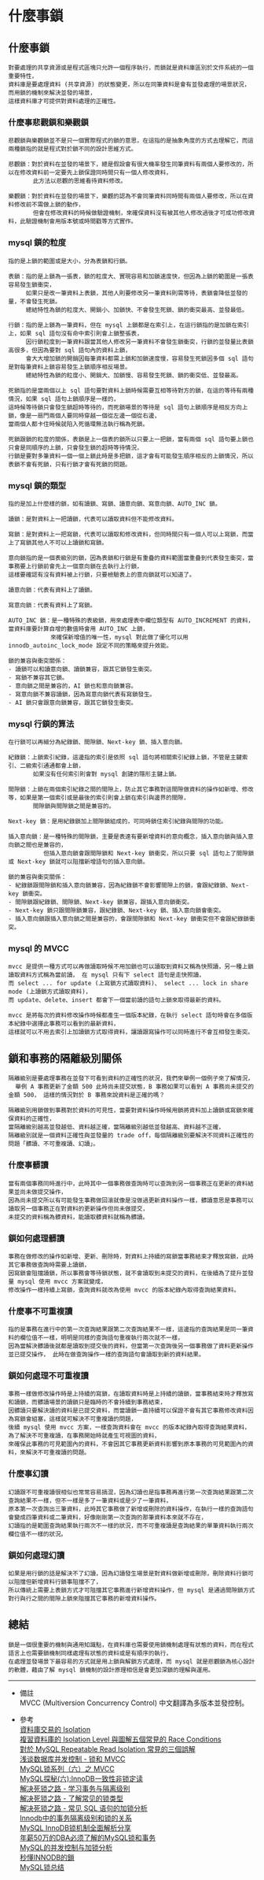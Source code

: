 # 什麼事鎖

## 什麼事鎖
    對要處理的共享資源或是程式區塊只允許一個程序執行，而鎖就是資料庫區別於文件系統的一個重要特性，
    資料庫是要處理資料 (共享資源) 的狀態變更，所以在同筆資料是會有並發處理的場景狀況，而用鎖的機制來解決並發的場景，
    這樣資料庫才可提供對資料處理的正確性。

### 什麼事悲觀鎖和樂觀鎖
    悲觀鎖與樂觀鎖並不是只一個實際程式的鎖的意思，在這指的是抽象角度的方式去理解它，而這兩種鎖指的就是程式對於鎖不同的設計思維方式。

    悲觀鎖：對於資料在並發的場景下，總是假設會有很大機率發生同筆資料有兩個人要修改的，所以在修改資料前一定要先上鎖保證同時間只有一個人修改資料，
           此方法以悲觀的思維看待資料修改。

    樂觀鎖：對於資料在並發的場景下，樂觀的認為不會同筆資料同時間有兩個人要修改，所以在資料修改前不需做上鎖的動作，
           但會在修改資料的時候做驗證機制，來確保資料沒有被其他人修改過後才可成功修改資料，此驗證機制會用版本號或時間戳等方式實作。

### mysql 鎖的粒度
    指的是上鎖的範圍或是大小，分為表鎖和行鎖。

    表鎖：指的是上鎖為一張表，鎖的粒度大、實現容易和加鎖速度快，但因為上鎖的範圍是一張表容易發生鎖衝突，
         如果只是改一筆資料上表鎖，其他人則要修改另一筆資料則需等待，表鎖會降低並發的量，不會發生死鎖。
         總結特性為鎖的粒度大、開銷小、加鎖快、不會發生死鎖、鎖的衝突最高、並發最低。

    行鎖：指的是上鎖為一筆資料，但在 mysql 上鎖都是在索引上，在這行鎖指的是加鎖在索引上，如果 sql 語句沒有命中索引則會上鎖整張表，
         因行鎖粒度到一筆資料跟當其他人修改另一筆資料不會發生鎖衝突，行鎖的並發量比表鎖高很多，但因為要對 sql 語句內的資料上鎖，
         會大大增加鎖的開銷因每筆資料都需上鎖和加鎖速度慢，容易發生死鎖因多個 sql 語句是對每筆資料上鎖容易發生上鎖順序相反場景。
         總結特性為鎖的粒度小、開銷大、加鎖慢、容易發生死鎖、鎖的衝突低、並發最高。

    死鎖指的是當兩個以上 sql 語句要對資料上鎖時候需要互相等待對方的鎖，在這的等待有兩種情況，如果 sql 語句上鎖順序是一樣的，
    這時候等待鎖只會發生鎖超時等待的，而死鎖場景的等待是 sql 語句上鎖順序是相反方向上鎖，像是一扇門兩個人要同時穿越一個從左邊一個從右邊，
    當兩個人都卡住時候就陷入死循環無法執行稱為死鎖。

    死鎖跟鎖的粒度的關係，表鎖是上一個表的鎖所以只要上一把鎖，當有兩個 sql 語句要上鎖也只會是同順序的上鎖，只會發生鎖的超時等待情況，
    行鎖是要對多筆資料一個一個上鎖此時是多把鎖，這才會有可能發生順序相反的上鎖情況，所以表鎖不會有死鎖，只有行鎖才會有死鎖的問題。

### mysql 鎖的類型
    指的是加上什麼樣的鎖，如有讀鎖、寫鎖、讀意向鎖、寫意向鎖、AUTO_INC 鎖。

    讀鎖：是對資料上一把讀鎖，代表可以讀取資料但不能修改資料。

    寫鎖：是對資料上一把寫鎖，代表可以讀取和修改資料，但同時間只有一個人可以上寫鎖，而當上了寫鎖其他人不可以上讀鎖和寫鎖。

    意向鎖指的是一個表級別的鎖，因為表鎖和行鎖是有重疊的資料範圍當重疊到代表發生衝突，當事務要上行鎖前會先上一個意向鎖在去執行上行鎖，
    這樣要確認有沒有資料被上行鎖，只要檢驗表上的意向鎖就可以知道了。

    讀意向鎖：代表有資料上了讀鎖。
  
    寫意向鎖：代表有資料上了寫鎖。
  
    AUTO_INC 鎖：是一種特殊的表級鎖，用來處理表中欄位類型有 AUTO_INCREMENT 的資料，當資料庫要計算自增的數值時會用 AUTO_INC 上鎖，
                來確保新增值的唯一性，mysql 對此做了優化可以用 innodb_autoinc_lock_mode 設定不同的策略來提升效能。

    鎖的兼容與衝突關係：
    - 讀鎖可以和讀意向鎖、讀鎖兼容，跟其它鎖發生衝突。
    - 寫鎖不兼容其它鎖。
    - 意向鎖之間是兼容的，AI 鎖也和意向鎖兼容。
    - 寫意向鎖不兼容讀鎖，因為寫意向鎖代表有寫鎖發生。
    - AI 鎖只會跟意向鎖兼容，跟其它鎖發生衝突。

### mysql 行鎖的算法
    在行鎖可以再細分為紀錄鎖、間隙鎖、Next-key 鎖、插入意向鎖。

    紀錄鎖：上鎖索引紀錄，這邊指的索引是依照 sql 語句將相關索引紀錄上鎖，不管是主鍵索引、二級索引通通都會上鎖，
           如果沒有任何索引則會對 mysql 創建的隱形主鍵上鎖。
  
    間隙鎖：上鎖在兩個索引紀錄之間的間隙上，防止其它事務對這間隙做資料的操作如新增、修改等，如果是第一個索引或是最後的索引則會上鎖在索引與邊界的間隙，
           間隙鎖與間隙鎖之間是兼容的。
  
    Next-key 鎖：是用紀錄鎖加上間隙鎖組成的，可同時鎖住索引紀錄與間隙的功能。
  
    插入意向鎖：是一種特殊的間隙鎖，主要是表達有要新增資料的意向概念，插入意向鎖與插入意向鎖之間也是兼容的， 
              但插入意向鎖會跟間隙鎖和 Next-key 鎖衝突，所以只要 sql 語句上了間隙鎖或 Next-key 鎖就可以阻擋新增語句的插入意向鎖。

    鎖的兼容與衝突關係：
    - 紀錄鎖跟間隙鎖和插入意向鎖兼容，因為紀錄鎖不會影響間隙上的鎖，會跟紀錄鎖、Next-key 鎖衝突。
    - 間隙鎖跟紀錄鎖、間隙鎖、Next-key 鎖兼容，跟插入意向鎖衝突。
    - Next-key 鎖只跟間隙鎖兼容，跟紀錄鎖、Next-key 鎖、插入意向鎖會衝突。
    - 插入意向鎖跟插入意向鎖之間是兼容的，會跟間隙鎖和 Next-key 鎖衝突但不會跟紀錄鎖衝突。

### mysql 的 MVCC
    mvcc 是提供一種方式可以再做讀取時候不用加鎖也可以讀取到資料又稱為快照讀，另一種上鎖讀取資料方式稱為當前讀， 在 mysql 只有下 select 語句是走快照讀，
    而 select ... for update (上寫鎖方式讀取資料)、 select ... lock in share mode (上讀鎖方式讀取資料)，
    而 update、delete、insert 都會下一個當前讀的語句上鎖來取得最新的資料。

    mvcc 是將每次的資料修改操作時候都產生一個版本紀錄，在執行 select 語句時會在多個版本紀錄中選擇此事務可以看到的最新資料，
    這樣就可以不用去索引上加讀鎖方式取得資料，讓讀跟寫操作可以同時進行不會互相發生衝突。

## 鎖和事務的隔離級別關係
    隔離級別是要處理事務在並發下可看到資料的正確性的狀況，我們來舉例一個例子來了解情況，
      舉例 A 事務更新了金額 500 此時尚未提交狀態，B 事務如果可以看到 A 事務尚未提交的金額 500， 這樣的情況對於 B 事務來說資料是正確的嗎？
  
    隔離級別用鎖做到事務對於資料的可見性，當要對資料操作時候用鎖將資料加上讀鎖或寫鎖來確保資料的正確性，
    當隔離級別越高並發越低、資料越正確，當隔離級別越低並發越高、資料越不正確，
    隔離級別就是一個資料正確性與並發量的 trade off，每個隔離級別要解決不同資料正確性的問題「髒讀、不可重複讀、幻讀」。

### 什麼事髒讀
    當有兩個事務同時進行中，此時其中一個事務做查詢時可以查詢到另一個事務正在更新的資料結果並尚未做提交操作，
    因為尚未提交所以有可能發生事務做回滾就像是沒做過更新資料操作一樣，髒讀意思是事務可以讀取另一個事務正在對資料的更新操作但尚未做提交，
    未提交的資料稱為髒資料，能讀取髒資料就稱為髒讀。

### 鎖如何處理髒讀
    事務在做修改的操作如新增、更新、刪除時，對資料上持續的寫鎖當事務結束才釋放寫鎖，此時其它事務做查詢時需要上讀鎖，
    因寫鎖會阻擋讀鎖，所以事務會等待鎖狀態，就不會讀取到未提交的資料，在後續為了提升並發量 mysql 使用 mvcc 方案就變成，
    修改操作一樣持續上寫鎖，查詢資料就改為使用 mvcc 的版本紀錄內取得查詢結果資料。

### 什麼事不可重複讀
    指的是事務在進行中的第一次查詢結果跟第二次查詢結果不一樣，這邊指的查詢結果是同一筆資料的欄位值不一樣，明明是同樣的查詢語句重複執行兩次就不一樣，
    因為當解決髒讀後就都是讀取到提交後的資料，但當第一次查詢後另一個事務做了資料更新操作並已提交操作， 此時在做查詢操作一樣的查詢語句會讀取到新的資料結果。

### 鎖如何處理不可重複讀
    事務一樣做修改操作時是上持續的寫鎖，在讀取資料時是上持續的讀鎖，當事務結束時才釋放寫和讀鎖，而髒讀場景的讀鎖只是臨時的不會持續到事務結束，
    因髒讀只要解決讀的資料是已提交資料，而當讀鎖一直持續可以保證不會有其它事務修改資料因為寫鎖會組塞，這樣就可解決不可重複讀的問題，
    後續 mysql 使用 mvcc 方案，一樣查詢資料會在 mvcc 的版本紀錄內取得查詢結果資料，為了解決不可重複讀，在事務開始時就產生可視圖的資料，
    來確保此事務的可見範圍內的資料，不會因其它事務更新資料影響到原本事務的可見範圍內的資料，來解決不可重複讀的問題。

### 什麼事幻讀
    幻讀跟不可重複讀很相似也常常容易搞混，因為幻讀也是指事務再進行第一次查詢結果跟第二次查詢結果不一樣，但不一樣是多了一筆資料或是少了一筆資料，
    原本第一次查詢出三筆資料，此時其它事務做了新增或刪除的資料操作，在執行一樣的查詢語句會變成四筆資料或二筆資料，好像剛剛第一次查詢的那筆資料本來就不存在，
    幻讀指的是範圍查詢結果執行兩次不一樣的狀況，而不可重複讀是查詢結果的單筆資料執行兩次欄位值不一樣的狀況。

### 鎖如何處理幻讀
    如果是用行鎖的話是解決不了幻讀，因為幻讀發生場景是對資料做新增或刪除，刪除資料行鎖可以阻擋但新增資料行鎖事阻擋不了，
    所以傳統上需要上表鎖方式才可阻擋其它事務進行新增資料操作，但 mysql 是通過間隙鎖方式對行與行之間的間隙上鎖來阻擋其它事務的新增資料操作。

## 總結
    鎖是一個很重要的機制與通用知識點，在資料庫也需要使用鎖機制處理有狀態的資料，而在程式語言上也需要鎖機制同樣處理有狀態的資料或是有順序的執行，
    在處理並發場景下最容易的方式就是用上鎖與解鎖方式處理，而 mysql 就是悲觀鎖為核心設計的軟體，藉由了解 mysql 鎖機制的設計原理相信是會更加深鎖的理解與運用。

---
- 備註
  <br/>
  MVCC (Multiversion Concurrency Control) 中文翻譯為多版本並發控制。

- 參考
  <br/>
  [資料庫交易的 Isolation](https://medium.com/getamis/database-transaction-isolation-a1e448a7736e)
  <br/>
  [複習資料庫的 Isolation Level 與圖解五個常見的 Race Conditions](https://medium.com/@chester.yw.chu/%E8%A4%87%E7%BF%92%E8%B3%87%E6%96%99%E5%BA%AB%E7%9A%84-isolation-level-%E8%88%87%E5%B8%B8%E8%A6%8B%E7%9A%84%E4%BA%94%E5%80%8B-race-conditions-%E5%9C%96%E8%A7%A3-16e8d472a25c)
  <br/>
  [對於 MySQL Repeatable Read Isolation 常見的三個誤解](https://medium.com/@chester.yw.chu/%E5%B0%8D%E6%96%BC-mysql-repeatable-read-isolation-%E5%B8%B8%E8%A6%8B%E7%9A%84%E4%B8%89%E5%80%8B%E8%AA%A4%E8%A7%A3-7a9afbac65af)
  <br/>
  [浅谈数据库并发控制 - 锁和 MVCC](https://draveness.me/database-concurrency-control/)
  <br/>
  [MySQL锁系列（六）之 MVCC](https://keithlan.github.io/2017/06/16/innodb_locks_MVCC/)
  <br/>
  [MySQL探秘(六):InnoDB一致性非锁定读](https://zhuanlan.zhihu.com/p/66045800)
  <br/>
  [解决死锁之路 - 学习事务与隔离级别](https://www.aneasystone.com/archives/2017/10/solving-dead-locks-one.html)
  <br/>
  [解决死锁之路 - 了解常见的锁类型](https://www.aneasystone.com/archives/2017/11/solving-dead-locks-two.html)
  <br/>
  [解决死锁之路 - 常见 SQL 语句的加锁分析](https://www.aneasystone.com/archives/2017/12/solving-dead-locks-three.html)
  <br/>
  [Innodb中的事务隔离级别和锁的关系](https://tech.meituan.com/2014/08/20/innodb-lock.html)
  <br/>
  [MySQL InnoDB锁机制全面解析分享](https://segmentfault.com/a/1190000014133576)
  <br/>
  [年薪50万的DBA必须了解的MySQL锁和事务 ](https://www.sohu.com/a/325450808_411876)
  <br/>
  [MySQL的并发控制与加锁分析](https://www.cnblogs.com/yelbosh/p/5813865.html)
  <br/>
  [秒懂INNODB的鎖](https://codertw.com/%E7%A8%8B%E5%BC%8F%E8%AA%9E%E8%A8%80/752836/)
  <br/>
  [MySQL锁总结](https://zhuanlan.zhihu.com/p/29150809)
  